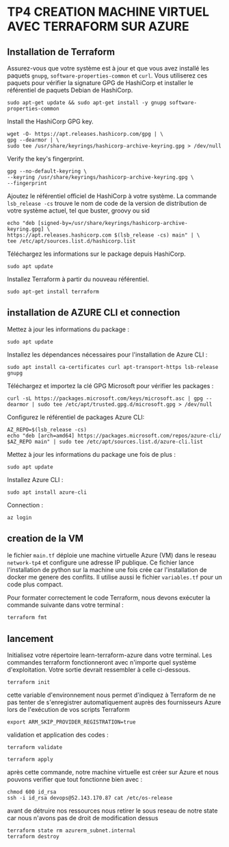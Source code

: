 # TP4 CREATION MACHINE VIRTUEL AVEC TERRAFORM SUR AZURE

## Installation de Terraform

Assurez-vous que votre système est à jour et que vous avez installé les 
paquets `gnupg`, `software-properties-common` et `curl`. Vous utiliserez 
ces paquets pour vérifier la signature GPG de HashiCorp et installer le
référentiel de paquets Debian de HashiCorp.

```shell
sudo apt-get update && sudo apt-get install -y gnupg software-properties-common
```

Install the HashiCorp GPG key.

```shell
wget -O- https://apt.releases.hashicorp.com/gpg | \
gpg --dearmor | \
sudo tee /usr/share/keyrings/hashicorp-archive-keyring.gpg > /dev/null
```

Verify the key's fingerprint.

```shell
gpg --no-default-keyring \
--keyring /usr/share/keyrings/hashicorp-archive-keyring.gpg \
--fingerprint
```

Ajoutez le référentiel officiel de HashiCorp à votre système.
La commande ```lsb_release -cs``` trouve le nom de code de la 
version de distribution de votre système actuel, tel que
buster, groovy ou sid
```shell
echo "deb [signed-by=/usr/share/keyrings/hashicorp-archive-keyring.gpg] \
https://apt.releases.hashicorp.com $(lsb_release -cs) main" | \
tee /etc/apt/sources.list.d/hashicorp.list
```
Téléchargez les informations sur le package depuis HashiCorp.
```shell
sudo apt update
```
Installez Terraform à partir du nouveau référentiel.
```shell
sudo apt-get install terraform
```

## installation de AZURE CLI et connection 
Mettez à jour les informations du package :
```shell
sudo apt update
```
Installez les dépendances nécessaires pour l'installation de Azure CLI :
```shell
sudo apt install ca-certificates curl apt-transport-https lsb-release gnupg
```
Téléchargez et importez la clé GPG Microsoft pour vérifier les packages :
```shell
curl -sL https://packages.microsoft.com/keys/microsoft.asc | gpg --dearmor | sudo tee /etc/apt/trusted.gpg.d/microsoft.gpg > /dev/null
```
Configurez le référentiel de packages Azure CLI:
```shell
AZ_REPO=$(lsb_release -cs)
echo "deb [arch=amd64] https://packages.microsoft.com/repos/azure-cli/ $AZ_REPO main" | sudo tee /etc/apt/sources.list.d/azure-cli.list
```
Mettez à jour les informations du package une fois de plus :
```shell
sudo apt update
```
Installez Azure CLI :
```shell
sudo apt install azure-cli
```

Connection :
```shell
az login
```

## creation de la VM
le fichier ```main.tf``` déploie une machine virtuelle Azure (VM) dans le reseau
```network-tp4``` et configure une adresse IP publique. Ce fichier lance l'installation
de python sur la machine une fois crée car l'installation de docker me genere des conflits.
Il utilise aussi le fichier ```variables.tf``` pour 
un code plus compact.

Pour formater correctement le code Terraform, nous devons exécuter la commande suivante
dans votre terminal :

```bash
terraform fmt
```
## lancement
Initialisez votre répertoire learn-terraform-azure dans 
votre terminal. Les commandes terraform fonctionneront avec 
n'importe quel système d'exploitation. Votre sortie devrait 
ressembler à celle ci-dessous.
```shell
terraform init
```
cette variable d'environnement nous permet d'indiquez à Terraform
de ne pas tenter de s'enregistrer automatiquement auprès des 
fournisseurs Azure lors de l'exécution de vos scripts Terraform
```shell
export ARM_SKIP_PROVIDER_REGISTRATION=true
```
validation et application des codes :
```shell
terraform validate
```
```shell
terraform apply
```
après cette commande, notre machine virtuelle est créer sur Azure et
nous pouvons verifier que tout fonctionne bien avec : 
```shell
chmod 600 id_rsa
ssh -i id_rsa devops@52.143.170.87 cat /etc/os-release
```
avant de détruire nos ressources nous retirer le sous reseau de notre state
car nous n'avons pas de droit de modification dessus
```shell
terraform state rm azurerm_subnet.internal
terraform destroy
```


